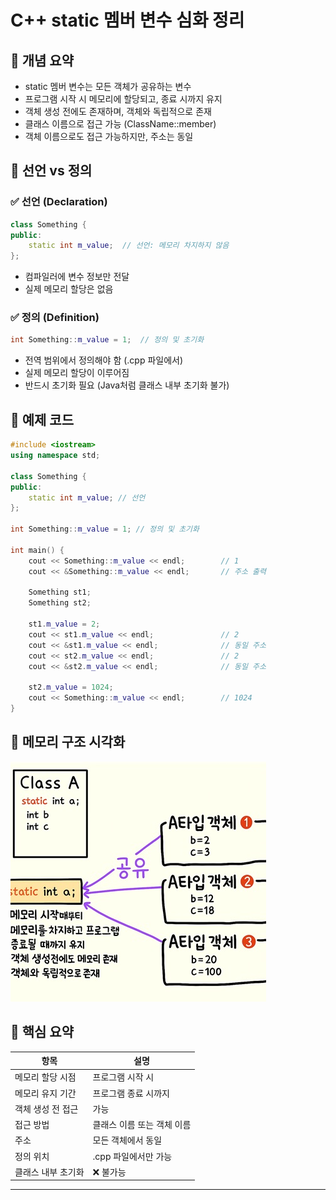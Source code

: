 # C++ static 멤버 변수 심화 정리
## 🔹 개념 요약
- static 멤버 변수는 모든 객체가 공유하는 변수
- 프로그램 시작 시 메모리에 할당되고, 종료 시까지 유지
- 객체 생성 전에도 존재하며, 객체와 독립적으로 존재
- 클래스 이름으로 접근 가능 (ClassName::member)
- 객체 이름으로도 접근 가능하지만, 주소는 동일

## 🔹 선언 vs 정의

### ✅ 선언 (Declaration)
```cpp
class Something {
public:
    static int m_value;  // 선언: 메모리 차지하지 않음
};
```

- 컴파일러에 변수 정보만 전달
- 실제 메모리 할당은 없음

### ✅ 정의 (Definition)
```cpp
int Something::m_value = 1;  // 정의 및 초기화
```

- 전역 범위에서 정의해야 함 (.cpp 파일에서)
- 실제 메모리 할당이 이루어짐
- 반드시 초기화 필요 (Java처럼 클래스 내부 초기화 불가)

## 🔹 예제 코드
```cpp
#include <iostream>
using namespace std;

class Something {
public:
    static int m_value; // 선언
};

int Something::m_value = 1; // 정의 및 초기화

int main() {
    cout << Something::m_value << endl;        // 1
    cout << &Something::m_value << endl;       // 주소 출력

    Something st1;
    Something st2;

    st1.m_value = 2;
    cout << st1.m_value << endl;               // 2
    cout << &st1.m_value << endl;              // 동일 주소
    cout << st2.m_value << endl;               // 2
    cout << &st2.m_value << endl;              // 동일 주소

    st2.m_value = 1024;
    cout << Something::m_value << endl;        // 1024
}
```


## 🔹 메모리 구조 시각화
![static](/image/static_variable.jpg)


## 🔹 핵심 요약
| 항목 | 설명 | 
|------|-------|
| 메모리 할당 시점 | 프로그램 시작 시 | 
| 메모리 유지 기간 | 프로그램 종료 시까지 | 
| 객체 생성 전 접근 | 가능 | 
| 접근 방법 | 클래스 이름 또는 객체 이름 | 
| 주소 | 모든 객체에서 동일 | 
| 정의 위치 | .cpp 파일에서만 가능 | 
| 클래스 내부 초기화 | ❌ 불가능 | 

---



